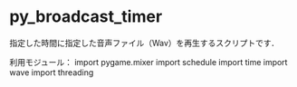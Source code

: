 # py_broadcast_timer
指定した時間に指定した音声ファイル（Wav）を再生するスクリプトです．

利用モジュール：
import pygame.mixer
import schedule
import time
import wave
import threading




